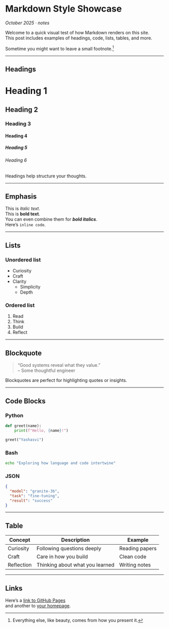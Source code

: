 # Markdown Style Showcase
*October 2025 · notes*

Welcome to a quick visual test of how Markdown renders on this site.  
This post includes examples of headings, code, lists, tables, and more.

Sometime you might want to leave a small footnote.[^1]

---

## Headings

# Heading 1  
## Heading 2  
### Heading 3  
#### Heading 4  
##### Heading 5  
###### Heading 6

Headings help structure your thoughts.

---

## Emphasis

This is *italic text*.  
This is **bold text**.  
You can even combine them for ***bold italics***.  
Here’s `inline code`.

---

## Lists

### Unordered list
- Curiosity
- Craft
- Clarity
  - Simplicity
  - Depth

### Ordered list
1. Read
2. Think
3. Build
4. Reflect

---

## Blockquote

> “Good systems reveal what they value.”  
> – Some thoughtful engineer

Blockquotes are perfect for highlighting quotes or insights.

---

## Code Blocks

### Python
~~~python
def greet(name):
    print(f"Hello, {name}!")

greet("Yashasvi")
~~~

### Bash
~~~bash
echo "Exploring how language and code intertwine"
~~~

### JSON
~~~json
{
  "model": "granite-3b",
  "task": "fine-tuning",
  "result": "success"
}
~~~

---

## Table

| Concept    | Description                     | Example        |
|------------|----------------------------------|----------------|
| Curiosity  | Following questions deeply      | Reading papers |
| Craft      | Care in how you build           | Clean code     |
| Reflection | Thinking about what you learned | Writing notes  |

---

## Links

Here’s a [link to GitHub Pages](https://pages.github.com)  
and another to [your homepage](../index.html).

[^1]: Everything else, like beauty, comes from how you present it.
